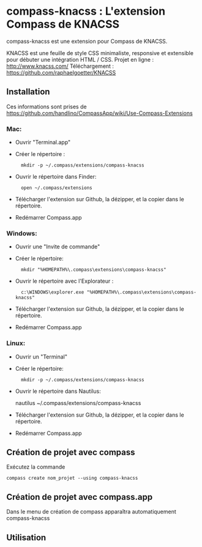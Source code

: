 compass-knacss : L'extension Compass de KNACSS
==============================================

compass-knacss est une extension pour Compass de KNACSS.

KNACSS est une feuille de style CSS minimaliste, responsive et extensible pour débuter une intégration HTML / CSS.
Projet en ligne : <http://www.knacss.com/>
Téléchargement : <https://github.com/raphaelgoetter/KNACSS>

Installation
------------

Ces informations sont prises de <https://github.com/handlino/CompassApp/wiki/Use-Compass-Extensions>

### Mac:

* Ouvrir "Terminal.app"
* Créer le répertoire :

        mkdir -p ~/.compass/extensions/compass-knacss

* Ouvrir le répertoire dans Finder:

        open ~/.compass/extensions

* Télécharger l'extension sur Github, la dézipper, et la copier dans le répertoire.
* Redémarrer Compass.app

### Windows:

* Ouvrir une "Invite de commande"
* Créer le répertoire:

        mkdir "%HOMEPATH%\.compass\extensions\compass-knacss"

* Ouvrir le répertoire avec l'Explorateur :

        c:\WINDOWS\explorer.exe "%HOMEPATH%\.compass\extensions\compass-knacss"

* Télécharger l'extension sur Github, la dézipper, et la copier dans le répertoire.
* Redémarrer Compass.app

### Linux:

* Ouvrir un "Terminal"
* Créer le répertoire:

        mkdir -p ~/.compass/extensions/compass-knacss

* Ouvrir le répertoire dans Nautilus:

    nautilus ~/.compass/extensions/compass-knacss

* Télécharger l'extension sur Github, la dézipper, et la copier dans le répertoire.
* Redémarrer Compass.app


Création de projet avec compass
-------------------------------

Exécutez la commande

    compass create nom_projet --using compass-knacss

Création de projet avec compass.app
-----------------------------------

Dans le menu de création de compass apparaîtra automatiquement compass-knacss

Utilisation
-----------
